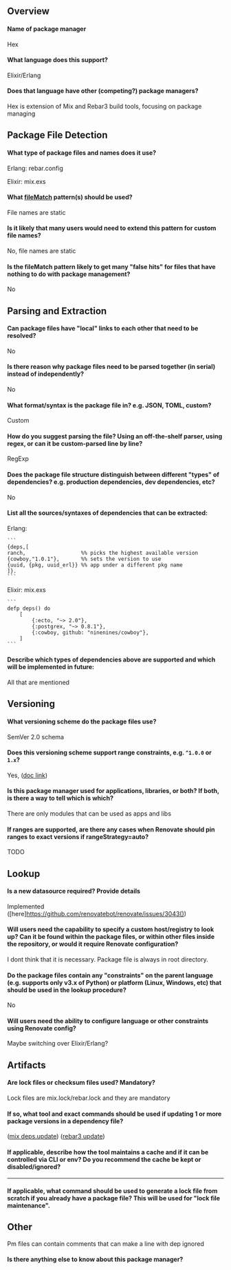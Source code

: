 ## Overview

#### Name of package manager

Hex

#### What language does this support?

Elixir/Erlang

#### Does that language have other (competing?) package managers?

Hex is extension of Mix and Rebar3 build tools, focusing on package managing

## Package File Detection

#### What type of package files and names does it use?

Erlang: rebar.config

Elixir: mix.exs

#### What [fileMatch](https://renovatebot.com/docs/configuration-options/#filematch) pattern(s) should be used?

File names are static

#### Is it likely that many users would need to extend this pattern for custom file names?

No, file names are static

#### Is the fileMatch pattern likely to get many "false hits" for files that have nothing to do with package management?

No

## Parsing and Extraction

#### Can package files have "local" links to each other that need to be resolved?

No

#### Is there reason why package files need to be parsed together (in serial) instead of independently?

No

#### What format/syntax is the package file in? e.g. JSON, TOML, custom?

Custom

#### How do you suggest parsing the file? Using an off-the-shelf parser, using regex, or can it be custom-parsed line by line?

RegExp

#### Does the package file structure distinguish between different "types" of dependencies? e.g. production dependencies, dev dependencies, etc?

No

#### List all the sources/syntaxes of dependencies that can be extracted:

Erlang:

    ```
    {deps,[
    ranch,                  %% picks the highest available version
    {cowboy,"1.0.1"},       %% sets the version to use
    {uuid, {pkg, uuid_erl}} %% app under a different pkg name
    ]}.
    ```

Elixir: mix.exs

    ```
    defp deps() do
        [
            {:ecto, "~> 2.0"},
            {:postgrex, "~> 0.8.1"},
            {:cowboy, github: "ninenines/cowboy"},
        ]
    ```

#### Describe which types of dependencies above are supported and which will be implemented in future:

All that are mentioned

## Versioning

#### What versioning scheme do the package files use?

SemVer 2.0 schema

#### Does this versioning scheme support range constraints, e.g. `^1.0.0` or `1.x`?

Yes, ([doc link](https://hexdocs.pm/elixir/Version.html))

#### Is this package manager used for applications, libraries, or both? If both, is there a way to tell which is which?

There are only modules that can be used as apps and libs

#### If ranges are supported, are there any cases when Renovate should pin ranges to exact versions if rangeStrategy=auto?

TODO

## Lookup

#### Is a new datasource required? Provide details

Implemented ([here]https://github.com/renovatebot/renovate/issues/3043())

#### Will users need the capability to specify a custom host/registry to look up? Can it be found within the package files, or within other files inside the repository, or would it require Renovate configuration?

I dont think that it is necessary. Package file is always in root directory.

#### Do the package files contain any "constraints" on the parent language (e.g. supports only v3.x of Python) or platform (Linux, Windows, etc) that should be used in the lookup procedure?

No

#### Will users need the ability to configure language or other constraints using Renovate config?

Maybe switching over Elixir/Erlang?

## Artifacts

#### Are lock files or checksum files used? Mandatory?

Lock files are mix.lock/rebar.lock and they are mandatory

#### If so, what tool and exact commands should be used if updating 1 or more package versions in a dependency file?

([mix deps.update](https://hexdocs.pm/mix/master/Mix.Tasks.Deps.Update.html))
([rebar3 update](https://www.rebar3.org/docs/dependencies))

#### If applicable, describe how the tool maintains a cache and if it can be controlled via CLI or env? Do you recommend the cache be kept or disabled/ignored?

---

#### If applicable, what command should be used to generate a lock file from scratch if you already have a package file? This will be used for "lock file maintenance".

## Other

Pm files can contain comments that can make a line with dep ignored

#### Is there anything else to know about this package manager?
